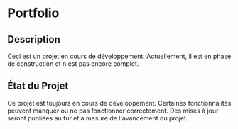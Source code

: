 # Portfolio

## Description

Ceci est un projet en cours de développement. Actuellement, il est en phase de construction et n'est pas encore complet.

## État du Projet

Ce projet est toujours en cours de développement. Certaines fonctionnalités peuvent manquer ou ne pas fonctionner correctement. Des mises à jour seront publiées au fur et à mesure de l'avancement du projet.
